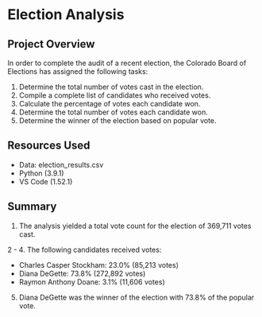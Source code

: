 # Election Analysis

## Project Overview
In order to complete the audit of a recent election, the Colorado Board of Elections has assigned the following tasks:
1. Determine the total number of votes cast in the election.
2. Compile a complete list of candidates who received votes.
3. Calculate the percentage of votes each candidate won.
4. Determine the total number of votes each candidate won.
5. Determine the winner of the election based on popular vote.

## Resources Used
- Data: election_results.csv
- Python (3.9.1)
- VS Code (1.52.1)

## Summary
1. The analysis yielded a total vote count for the election of 369,711 votes cast.

2 - 4. The following candidates received votes:
   - Charles Casper Stockham: 23.0% (85,213 votes)
   - Diana DeGette: 73.8% (272,892 votes)
   - Raymon Anthony Doane: 3.1% (11,606 votes)
   
5. Diana DeGette was the winner of the election with 73.8% of the popular vote. 


